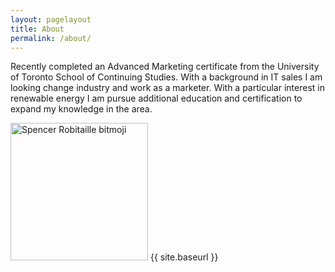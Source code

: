 ```yaml
---
layout: pagelayout
title: About
permalink: /about/
---
```


Recently completed an Advanced Marketing certificate from the University of Toronto School of Continuing Studies. With a background in IT sales I am looking change industry and work as a marketer. With a particular interest in renewable energy I am pursue additional education and certification to expand my knowledge in the area.

<p align="center">

<img src="{{ site.baseurl }}/images/avatar.png" alt="Spencer Robitaille bitmoji" style="width: 220;"/> {{ site.baseurl }}

</p>
